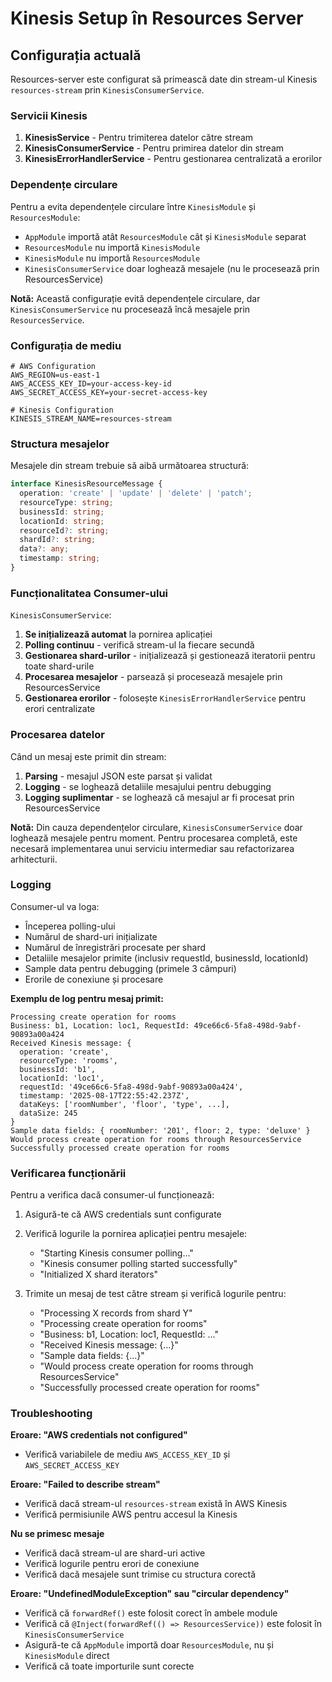 # Kinesis Setup în Resources Server

## Configurația actuală

Resources-server este configurat să primească date din stream-ul Kinesis `resources-stream` prin `KinesisConsumerService`.

### Servicii Kinesis

1. **KinesisService** - Pentru trimiterea datelor către stream
2. **KinesisConsumerService** - Pentru primirea datelor din stream
3. **KinesisErrorHandlerService** - Pentru gestionarea centralizată a erorilor

### Dependențe circulare

Pentru a evita dependențele circulare între `KinesisModule` și `ResourcesModule`:

- `AppModule` importă atât `ResourcesModule` cât și `KinesisModule` separat
- `ResourcesModule` nu importă `KinesisModule`
- `KinesisModule` nu importă `ResourcesModule`
- `KinesisConsumerService` doar loghează mesajele (nu le procesează prin ResourcesService)

**Notă:** Această configurație evită dependențele circulare, dar `KinesisConsumerService` nu procesează încă mesajele prin `ResourcesService`.

### Configurația de mediu

```env
# AWS Configuration
AWS_REGION=us-east-1
AWS_ACCESS_KEY_ID=your-access-key-id
AWS_SECRET_ACCESS_KEY=your-secret-access-key

# Kinesis Configuration
KINESIS_STREAM_NAME=resources-stream
```

### Structura mesajelor

Mesajele din stream trebuie să aibă următoarea structură:

```typescript
interface KinesisResourceMessage {
  operation: 'create' | 'update' | 'delete' | 'patch';
  resourceType: string;
  businessId: string;
  locationId: string;
  resourceId?: string;
  shardId?: string;
  data?: any;
  timestamp: string;
}
```

### Funcționalitatea Consumer-ului

`KinesisConsumerService`:

1. **Se inițializează automat** la pornirea aplicației
2. **Polling continuu** - verifică stream-ul la fiecare secundă
3. **Gestionarea shard-urilor** - inițializează și gestionează iteratorii pentru toate shard-urile
4. **Procesarea mesajelor** - parsează și procesează mesajele prin ResourcesService
5. **Gestionarea erorilor** - folosește `KinesisErrorHandlerService` pentru erori centralizate

### Procesarea datelor

Când un mesaj este primit din stream:

1. **Parsing** - mesajul JSON este parsat și validat
2. **Logging** - se loghează detaliile mesajului pentru debugging
3. **Logging suplimentar** - se loghează că mesajul ar fi procesat prin ResourcesService

**Notă:** Din cauza dependențelor circulare, `KinesisConsumerService` doar loghează mesajele pentru moment. Pentru procesarea completă, este necesară implementarea unui serviciu intermediar sau refactorizarea arhitecturii.

### Logging

Consumer-ul va loga:
- Începerea polling-ului
- Numărul de shard-uri inițializate
- Numărul de înregistrări procesate per shard
- Detaliile mesajelor primite (inclusiv requestId, businessId, locationId)
- Sample data pentru debugging (primele 3 câmpuri)
- Erorile de conexiune și procesare

**Exemplu de log pentru mesaj primit:**
```
Processing create operation for rooms
Business: b1, Location: loc1, RequestId: 49ce66c6-5fa8-498d-9abf-90893a00a424
Received Kinesis message: {
  operation: 'create',
  resourceType: 'rooms',
  businessId: 'b1',
  locationId: 'loc1',
  requestId: '49ce66c6-5fa8-498d-9abf-90893a00a424',
  timestamp: '2025-08-17T22:55:42.237Z',
  dataKeys: ['roomNumber', 'floor', 'type', ...],
  dataSize: 245
}
Sample data fields: { roomNumber: '201', floor: 2, type: 'deluxe' }
Would process create operation for rooms through ResourcesService
Successfully processed create operation for rooms
```

### Verificarea funcționării

Pentru a verifica dacă consumer-ul funcționează:

1. Asigură-te că AWS credentials sunt configurate
2. Verifică logurile la pornirea aplicației pentru mesajele:
   - "Starting Kinesis consumer polling..."
   - "Kinesis consumer polling started successfully"
   - "Initialized X shard iterators"

3. Trimite un mesaj de test către stream și verifică logurile pentru:
   - "Processing X records from shard Y"
   - "Processing create operation for rooms"
   - "Business: b1, Location: loc1, RequestId: ..."
   - "Received Kinesis message: {...}"
   - "Sample data fields: {...}"
   - "Would process create operation for rooms through ResourcesService"
   - "Successfully processed create operation for rooms"

### Troubleshooting

**Eroare: "AWS credentials not configured"**
- Verifică variabilele de mediu `AWS_ACCESS_KEY_ID` și `AWS_SECRET_ACCESS_KEY`

**Eroare: "Failed to describe stream"**
- Verifică dacă stream-ul `resources-stream` există în AWS Kinesis
- Verifică permisiunile AWS pentru accesul la Kinesis

**Nu se primesc mesaje**
- Verifică dacă stream-ul are shard-uri active
- Verifică logurile pentru erori de conexiune
- Verifică dacă mesajele sunt trimise cu structura corectă

**Eroare: "UndefinedModuleException" sau "circular dependency"**
- Verifică că `forwardRef()` este folosit corect în ambele module
- Verifică că `@Inject(forwardRef(() => ResourcesService))` este folosit în `KinesisConsumerService`
- Asigură-te că `AppModule` importă doar `ResourcesModule`, nu și `KinesisModule` direct
- Verifică că toate importurile sunt corecte
